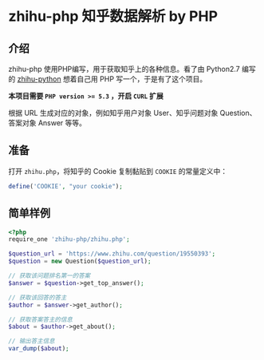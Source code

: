 # zhihu-php 知乎数据解析 by PHP

## 介绍
zhihu-php 使用PHP编写，用于获取知乎上的各种信息。看了由 Python2.7 编写的 [zhihu-python](https://github.com/egrcc/zhihu-python) 想着自己用 PHP 写一个，于是有了这个项目。

**本项目需要 `PHP version >= 5.3` ，开启 `CURL` 扩展**

根据 URL 生成对应的对象，例如知乎用户对象 User、知乎问题对象 Question、答案对象 Answer 等等。

## 准备
打开 `zhihu.php`，将知乎的 Cookie 复制黏贴到 `COOKIE` 的常量定义中：
``` php
define('COOKIE', "your cookie");
```

## 简单样例
``` php
<?php
require_one 'zhihu-php/zhihu.php';

$question_url = 'https://www.zhihu.com/question/19550393';
$question = new Question($question_url);

// 获取该问题排名第一的答案
$answer = $question->get_top_answer();

// 获取该回答的答主
$author = $answer->get_author();

// 获取答案答主的信息
$about = $author->get_about();

// 输出答主信息
var_dump($about);
```
